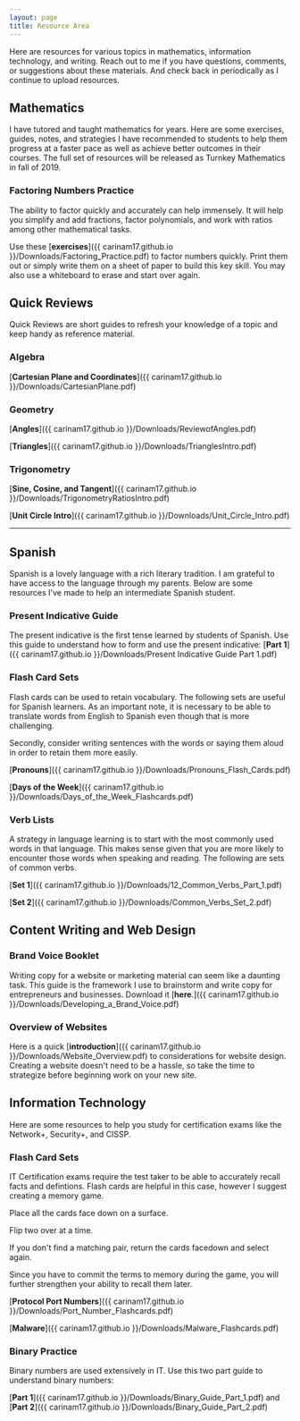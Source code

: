 ```yaml
---
layout: page
title: Resource Area
---
```


Here are resources for various topics in mathematics, information technology, and writing. Reach out to me if you have questions, comments, or suggestions about these materials. And check back in periodically as I continue to upload resources.  


## Mathematics

I have tutored and taught mathematics for years. Here are some exercises, guides, notes, and strategies I have recommended to students to help them progress at a faster pace as well as achieve better outcomes in their courses. The full set of resources will be released as Turnkey Mathematics in fall of 2019. 


### Factoring Numbers Practice

The ability to factor quickly and accurately can help immensely. It will help you simplify and add fractions, factor polynomials, and work with ratios among other mathematical tasks.   

Use these [**exercises**]({{ carinam17.github.io }}/Downloads/Factoring_Practice.pdf) to factor numbers quickly. Print them out or simply write them on a sheet of paper to build this key skill. You may also use a whiteboard to erase and start over again. 


## Quick Reviews


Quick Reviews are short guides to refresh your knowledge of a topic and keep handy as reference material. 

### Algebra


[**Cartesian Plane and Coordinates**]({{ carinam17.github.io }}/Downloads/CartesianPlane.pdf)


### Geometry

[**Angles**]({{ carinam17.github.io }}/Downloads/ReviewofAngles.pdf)

[**Triangles**]({{ carinam17.github.io }}/Downloads/TrianglesIntro.pdf)


### Trigonometry

[**Sine, Cosine, and Tangent**]({{ carinam17.github.io }}/Downloads/TrigonometryRatiosIntro.pdf)  

[**Unit Circle Intro**]({{ carinam17.github.io }}/Downloads/Unit_Circle_Intro.pdf)

* * * 

## Spanish

Spanish is a lovely language with a rich literary tradition. I am grateful to have access to the language through my parents. Below are some resources I've made to help an intermediate Spanish student. 


### Present Indicative Guide 

The present indicative is the first tense learned by students of Spanish. Use this guide to understand how to form and use the present indicative: [**Part 1**]({{ carinam17.github.io }}/Downloads/Present Indicative Guide Part 1.pdf)


### Flash Card Sets

Flash cards can be used to retain vocabulary. The following sets are useful for Spanish learners. As an important note, it is necessary to be able to translate words from English to Spanish even though that is more challenging.   

Secondly, consider writing sentences with the words or saying them aloud in order to retain them more easily.   


[**Pronouns**]({{ carinam17.github.io }}/Downloads/Pronouns_Flash_Cards.pdf)

[**Days of the Week**]({{ carinam17.github.io }}/Downloads/Days_of_the_Week_Flashcards.pdf)

<!--- [**Colors**]({{ carinam17.github.io }}/Downloads/Colors.pdf)--->

### Verb Lists

A strategy in language learning is to start with the most commonly used words in that language. This makes sense given that you are more likely to encounter those words when speaking and reading. The following are sets of common verbs. 

[**Set 1**]({{ carinam17.github.io }}/Downloads/12_Common_Verbs_Part_1.pdf)  

[**Set 2**]({{ carinam17.github.io }}/Downloads/Common_Verbs_Set_2.pdf)

## Content Writing and Web Design

### Brand Voice Booklet

Writing copy for a website or marketing material can seem like a daunting task. This guide is the framework I use to brainstorm and write copy for entrepreneurs and businesses. Download it [**here**.]({{ carinam17.github.io }}/Downloads/Developing_a_Brand_Voice.pdf)
 
### Overview of Websites
 
Here is a quick [**introduction**]({{ carinam17.github.io }}/Downloads/Website_Overview.pdf) to considerations for website design. Creating a website doesn't need to be a hassle, so take the time to strategize before beginning work on your new site. 

## Information Technology

Here are some resources to help you study for certification exams like the Network+, Security+, and CISSP.

### Flash Card Sets

IT Certification exams require the test taker to be able to accurately recall facts and defintions. Flash cards are helpful in this case, however I suggest creating a memory game.  

Place all the cards face down on a surface.   

Flip two over at a time.   

If you don't find a matching pair, return the cards facedown and select again.   

Since you have to commit the terms to memory during the game, you will further strengthen your ability to recall them later.   



[**Protocol Port Numbers**]({{ carinam17.github.io }}/Downloads/Port_Number_Flashcards.pdf)

[**Malware**]({{ carinam17.github.io }}/Downloads/Malware_Flashcards.pdf)


### Binary Practice

Binary numbers are used extensively in IT. Use this two part guide to understand binary numbers:

[**Part 1**]({{ carinam17.github.io }}/Downloads/Binary_Guide_Part_1.pdf) and [**Part 2**]({{ carinam17.github.io }}/Downloads/Binary_Guide_Part_2.pdf)



